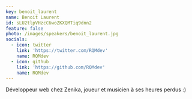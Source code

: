 ```yaml
---
key: benoit_laurent
name: Benoit Laurent
id: sLU2tlpVHzcC6woZKXQMTiq9dnn2
feature: false
photo: /images/speakers/benoit_laurent.jpg
socials:
  - icon: twitter
    link: 'https://twitter.com/RQMdev'
    name: RQMdev
  - icon: github
    link: 'https://github.com/RQMdev'
    name: RQMdev
---
```

Développeur web chez Zenika, joueur et musicien à ses heures perdus :)